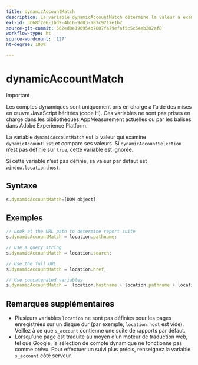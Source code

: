 ```yaml
---
title: dynamicAccountMatch
description: La variable dynamicAccountMatch détermine la valeur à examiner dans les comptes dynamiques.
exl-id: 3b68f2e6-1bd9-4b16-9d03-a87c9217e1b7
source-git-commit: 562ed0e190954b7687fa79efaf5c5c54eb202af8
workflow-type: ht
source-wordcount: '127'
ht-degree: 100%

---
```


# dynamicAccountMatch

>[!IMPORTANT]
>
>Les comptes dynamiques sont uniquement pris en charge à l’aide des mises en œuvre JavaScript héritées (code H). Ces variables ne sont pas prises en charge dans les bibliothèques AppMeasurement actuelles ou par les balises dans Adobe Experience Platform.

La variable `dynamicAccountMatch` est la valeur qui examine `dynamicAccountList` et compare ses valeurs. Si `dynamicAccountSelection` n’est pas définie sur `true`, cette variable est ignorée.

Si cette variable n’est pas définie, sa valeur par défaut est `window.location.host`.

## Syntaxe

```js
s.dynamicAccountMatch=[DOM object]
```

## Exemples

```js
// Look at the URL path to determine report suite
s.dynamicAccountMatch = location.pathname;

// Use a query string
s.dynamicAccountMatch = location.search;

// Use the full URL
s.dynamicAccountMatch = location.href;

// Use concatenated variables
s.dynamicAccountMatch =  location.hostname + location.pathname + location.search;
```

## Remarques supplémentaires

* Plusieurs variables `location` ne sont pas définies pour les pages enregistrées sur un disque dur (par exemple, `location.host` est vide). Veillez à ce que `s_account` contienne une suite de rapports par défaut.
* Lorsqu’une page est traduite au moyen d’un moteur de traduction web, tel que Google, la sélection de compte dynamique ne fonctionne pas comme prévu. Pour effectuer un suivi plus précis, renseignez la variable   `s_account` côté serveur.
